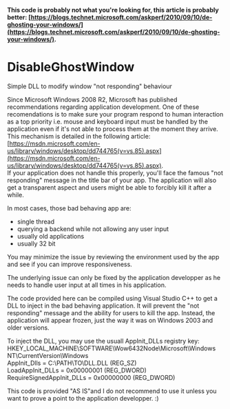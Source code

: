 **This code is probably not what you're looking for, this article is probably better: [https://blogs.technet.microsoft.com/askperf/2010/09/10/de-ghosting-your-windows/](https://blogs.technet.microsoft.com/askperf/2010/09/10/de-ghosting-your-windows/).**


# DisableGhostWindow
Simple DLL to modify window "not responding" behaviour

Since Microsoft Windows 2008 R2, Microsoft has  published recommendations regarding application development. One of these recomendations is to make sure your program respond to human interaction as a top priority i.e. mouse and keyboard input must be handled by the application even if it's not able to process them at the moment they arrive.  
This mechanism is detailed in the following article: [https://msdn.microsoft.com/en-us/library/windows/desktop/dd744765(v=vs.85).aspx](https://msdn.microsoft.com/en-us/library/windows/desktop/dd744765(v=vs.85).aspx).  
If your application does not handle this properly, you'll face the famous "not responding" message in the title bar of your app. The application will also get a transparent aspect and users might be able to forcibly kill it after a while.

In most cases, those bad behaving app are:
- single thread
- querying a backend while not allowing any user input
- usually old applications
- usually 32 bit

You may minimize the issue by reviewing the environment used by the app and see if you can improve responsiveness.

The underlying issue can only be fixed by the application developper as he needs to handle user input at all times in his application.


The code provided here can be compiled using Visual Studio C++ to get a DLL to inject in the bad behaving application. It will prevent the "not responding" message and the ability for users to kill the app. Instead, the application will appear frozen, just the way it was on Windows 2003 and older versions.

To inject the DLL, you may use the usuall AppInit_DLLs registry key:   
HKEY_LOCAL_MACHINE\SOFTWARE\Wow6432Node\Microsoft\Windows NT\CurrentVersion\Windows   
AppInit_Dlls = C:\PATH\TO\DLL.DLL (REG_SZ)   
LoadAppInit_DLLs = 0x00000001 (REG_DWORD)   
RequireSignedAppInit_DLLs = 0x00000000 (REG_DWORD)   

This code is provided "AS IS"and I do not recommend to use it unless you want to prove a point to the application developper. :)
